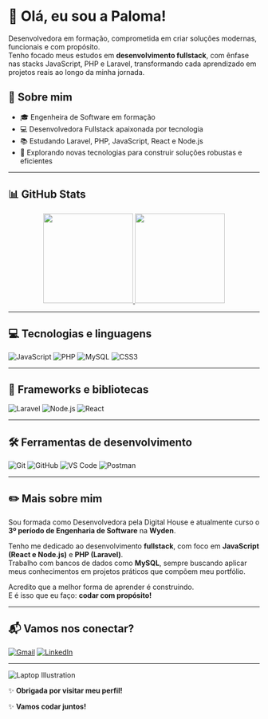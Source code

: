 # 💜 Olá, eu sou a Paloma!

Desenvolvedora em formação, comprometida em criar soluções modernas, funcionais e com propósito.  
Tenho focado meus estudos em **desenvolvimento fullstack**, com ênfase nas stacks JavaScript, PHP e Laravel, transformando cada aprendizado em projetos reais ao longo da minha jornada.

## 📌 Sobre mim

- 🎓 Engenheira de Software em formação  
- 💻 Desenvolvedora Fullstack apaixonada por tecnologia  
- 📚 Estudando Laravel, PHP, JavaScript, React e Node.js  
- 🚀 Explorando novas tecnologias para construir soluções robustas e eficientes  

---

## 📊 GitHub Stats

<div align="center">
  <a href="https://github.com/palomafcode">
    <img height="180em" src="https://github-readme-stats.vercel.app/api?username=palomafcode&show_icons=true&theme=radical&count_private=true&include_all_commits=true" />
    <img height="180em" src="https://github-readme-stats.vercel.app/api/top-langs/?username=palomafcode&layout=compact&langs_count=7&theme=radical" />
  </a>
</div>

---

## 💻 Tecnologias e linguagens

![JavaScript](https://img.shields.io/badge/JavaScript-F7DF1E?style=for-the-badge&logo=javascript&logoColor=black)
![PHP](https://img.shields.io/badge/PHP-777BB4?style=for-the-badge&logo=php&logoColor=white)
![MySQL](https://img.shields.io/badge/MySQL-4479A1?style=for-the-badge&logo=mysql&logoColor=white)
![CSS3](https://img.shields.io/badge/CSS3-1572B6?style=for-the-badge&logo=css3&logoColor=white)

---

## 🚀 Frameworks e bibliotecas

![Laravel](https://img.shields.io/badge/Laravel-F9322C?style=for-the-badge&logo=laravel&logoColor=white)
![Node.js](https://img.shields.io/badge/Node.js-339933?style=for-the-badge&logo=nodedotjs&logoColor=white)
![React](https://img.shields.io/badge/React-20232A?style=for-the-badge&logo=react&logoColor=61DAFB)

---

## 🛠️ Ferramentas de desenvolvimento

![Git](https://img.shields.io/badge/Git-F05032?style=for-the-badge&logo=git&logoColor=white)
![GitHub](https://img.shields.io/badge/GitHub-181717?style=for-the-badge&logo=github&logoColor=white)
![VS Code](https://img.shields.io/badge/VS%20Code-007ACC?style=for-the-badge&logo=visual-studio-code&logoColor=white)
![Postman](https://img.shields.io/badge/Postman-FF6C37?style=for-the-badge&logo=postman&logoColor=white)

---

## ✏️ Mais sobre mim

Sou formada como Desenvolvedora pela Digital House e atualmente curso o **3º período de Engenharia de Software** na **Wyden**.

Tenho me dedicado ao desenvolvimento **fullstack**, com foco em **JavaScript (React e Node.js)** e **PHP (Laravel)**.  
Trabalho com bancos de dados como **MySQL**, sempre buscando aplicar meus conhecimentos em projetos práticos que compõem meu portfólio.

Acredito que a melhor forma de aprender é construindo.  
E é isso que eu faço: **codar com propósito!**

---

## 📬 Vamos nos conectar?

[![Gmail](https://img.shields.io/badge/Gmail-D14836?style=for-the-badge&logo=gmail&logoColor=white)](mailto:palomavillasboas380@gmail.com)
[![LinkedIn](https://img.shields.io/badge/LinkedIn-0077B5?style=for-the-badge&logo=linkedin&logoColor=white)](https://www.linkedin.com/in/paloma-franco-villas-boas-2382a696/)

---

![Laptop Illustration](https://raw.githubusercontent.com/rahulbanerjee26/githubProfileReadmeGenerator/main/gifs/code.gif)

✨ **Obrigada por visitar meu perfil!**

✨ **Vamos codar juntos!**

